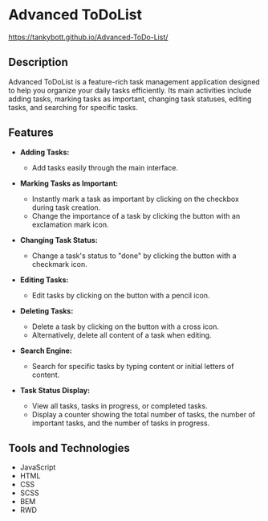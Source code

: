 # Advanced ToDoList

https://tankybott.github.io/Advanced-ToDo-List/

## Description

Advanced ToDoList is a feature-rich task management application designed to help you organize your daily tasks efficiently.
Its main activities include adding tasks, marking tasks as important, changing task statuses, editing tasks, and searching for specific tasks.




## Features

- **Adding Tasks:**
  - Add tasks easily through the main interface.

- **Marking Tasks as Important:**
  - Instantly mark a task as important by clicking on the checkbox during task creation.
  - Change the importance of a task by clicking the button with an exclamation mark icon.

- **Changing Task Status:**
  - Change a task's status to "done" by clicking the button with a checkmark icon.

- **Editing Tasks:**
  - Edit tasks by clicking on the button with a pencil icon.

- **Deleting Tasks:**
  - Delete a task by clicking on the button with a cross icon.
  - Alternatively, delete all content of a task when editing.

- **Search Engine:**
  - Search for specific tasks by typing content or initial letters of content.

- **Task Status Display:**
  - View all tasks, tasks in progress, or completed tasks.
  - Display a counter showing the total number of tasks, the number of important tasks, and the number of tasks in progress.

## Tools and Technologies

- JavaScript
- HTML
- CSS
- SCSS
- BEM
- RWD
